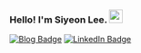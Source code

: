 ### Hello! I'm Siyeon Lee.  <span><img src="https://user-images.githubusercontent.com/35549653/89557319-91e4e500-d84d-11ea-9566-47a14f57b06c.gif" width="24" height="24"><span>

  [![Blog Badge](http://img.shields.io/badge/Medium-12100E?style=for-the-badge&logo=medium&logoColor=white&link=https://medium.com/@ricki-lee)](https://medium.com/@ricki-lee)
  [![LinkedIn Badge](https://img.shields.io/badge/LinkedIn-0077B5?style=for-the-badge&logo=linkedin&logoColor=white)](https://www.linkedin.com/in/siyeon-lee/)
